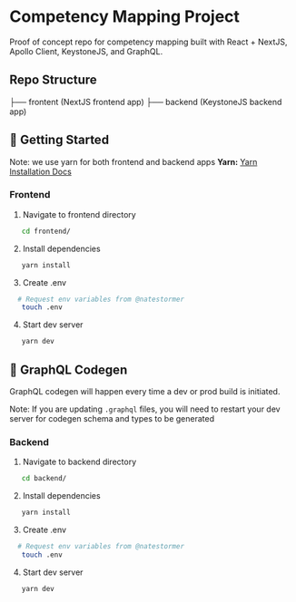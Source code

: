 # Competency Mapping Project

Proof of concept repo for competency mapping built with React + NextJS, Apollo Client, KeystoneJS, and GraphQL.

## Repo Structure

├── frontent (NextJS frontend app)
├── backend (KeystoneJS backend app)

## 🚀 Getting Started

Note: we use yarn for both frontend and backend apps
**Yarn:** [Yarn Installation Docs](https://yarnpkg.com/getting-started/install)

### Frontend

1. Navigate to frontend directory

```sh
   cd frontend/
```

2. Install dependencies

```sh
   yarn install
```

3. Create .env

```sh
  # Request env variables from @natestormer
   touch .env
```

4. Start dev server

```sh
   yarn dev
```

## 🚀 GraphQL Codegen

GraphQL codegen will happen every time a dev or prod build is initiated.

Note: If you are updating `.graphql` files, you will need to restart your dev server for codegen schema and types to be generated

### Backend

1. Navigate to backend directory

```sh
   cd backend/
```

2. Install dependencies

```sh
   yarn install
```

3. Create .env

```sh
  # Request env variables from @natestormer
   touch .env
```

4. Start dev server

```sh
   yarn dev
```
